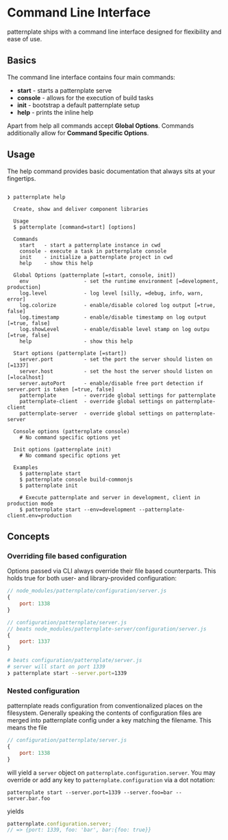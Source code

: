 # Command Line Interface

patternplate ships with a command line interface designed for flexibility and ease of use.

## Basics
The command line interface contains four main commands:

* **start** - starts a patternplate serve
* **console** - allows for the execution of build tasks
* **init** - bootstrap a default patternplate setup
* **help** - prints the inline help

Apart from help all commands accept **Global Options**. Commands additionally allow for **Command Specific Options**.

## Usage

The help command provides basic documentation that always sits at your fingertips.

```

❯ patternplate help

  Create, show and deliver component libraries

  Usage
  $ patternplate [command=start] [options]

  Commands
    start   - start a patternplate instance in cwd
    console - execute a task in patternplate console
    init    - initialize a patternplate project in cwd
    help    - show this help

  Global Options (patternplate [=start, console, init])
    env                  - set the runtime environment [=development, production]
    log.level            - log level [silly, =debug, info, warn, error]
    log.colorize         - enable/disable colored log output [=true, false]
    log.timestamp        - enable/disable timestamp on log output [=true, false]
    log.showLevel        - enable/disable level stamp on log outpu [=true, false]
    help                 - show this help

  Start options (patternplate [=start])
    server.port          - set the port the server should listen on [=1337]
    server.host          - set the host the server should listen on [=localhost]
    server.autoPort      - enable/disable free port detection if server.port is taken [=true, false]
    patternplate         - override global settings for patternplate
    patternplate-client  - override global settings on patternplate-client
    patternplate-server  - override global settings on patternplate-server

  Console options (patternplate console)
    # No command specific options yet

  Init options (patternplate init)
    # No command specific options yet

  Examples
    $ patternplate start
    $ patternplate console build-commonjs
    $ patternplate init

    # Execute patternplate and server in development, client in production mode
    $ patternplate start --env=development --patternplate-client.env=production
```

## Concepts

### Overriding file based configuration
Options passed via CLI always override their file based counterparts. This holds true for both user- and library-provided configuration:

```js
// node_modules/patternplate/configuration/server.js
{
	port: 1338
}
```

```js
// configuration/patternplate/server.js
// beats node_modules/patternplate-server/configuration/server.js
{
	port: 1337
}
```

```bash
# beats configuration/patternplate/server.js
# server will start on port 1339
❯ patternplate start --server.port=1339
```

### Nested configuration
patternplate reads configuration from conventionalized places on the filesystem. Generally speaking the contents of configuration files are merged into patternplate config under a key matching the filename. This means the file

```js
// configuration/patternplate/server.js
{
	port: 1338
}
```

will yield a `server` object on `patternplate.configuration.server`. You may override or add any key to `patternplate.configuration` via a dot notation:

```
patternplate start --server.port=1339 --server.foo=bar --server.bar.foo
```

yields

```js
patternplate.configuration.server;
// => {port: 1339, foo: 'bar', bar:{foo: true}}
```
